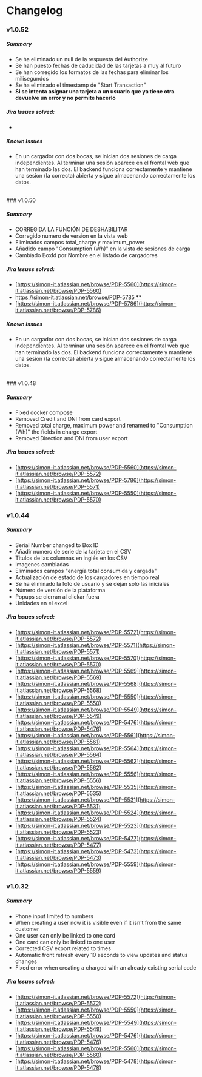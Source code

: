# **Changelog**

### v1.0.52

##### Summary

* Se ha eliminado un null de la respuesta del Authorize
* Se han puesto fechas de caducidad de las tarjetas a muy al futuro
* Se han corregido los formatos de las fechas para eliminar los milisegundos
* Se ha eliminado el timestamp de "Start Transaction"
* **Si se intenta asignar una tarjeta a un usuario que ya tiene otra devuelve un error y no permite hacerlo**

##### Jira Issues solved:

*

##### Known Issues

* En un cargador con dos bocas, se inician dos sesiones de carga independientes. Al terminar una sesión aparece en el frontal web que han terminado las dos. El backend funciona correctamente y mantiene una sesion (la correcta) abierta y sigue almacenando correctamente los datos.

<br>
### v1.0.50

##### Summary

* CORREGIDA LA FUNCIÓN DE DESHABILITAR
* Corregido numero de version en la vista web
* Eliminados campos total\_charge y maximum\_power
* Añadido campo "Consumption (Wh)" en la vista de sesiones de carga
* Cambiado BoxId por Nombre en el listado de cargadores

##### Jira Issues solved:

* [https://simon-it.atlassian.net/browse/PDP-5560](https://simon-it.atlassian.net/browse/PDP-5560)
* [https://simon-it.atlassian.net/browse/PDP-5785 \*\*](https://simon-it.atlassian.net/browse/PDP-5785)
* [https://simon-it.atlassian.net/browse/PDP-5786](https://simon-it.atlassian.net/browse/PDP-5786)

##### Known Issues

* En un cargador con dos bocas, se inician dos sesiones de carga independientes. Al terminar una sesión aparece en el frontal web que han terminado las dos. El backend funciona correctamente y mantiene una sesion (la correcta) abierta y sigue almacenando correctamente los datos.

<br>
### v1.0.48

##### Summary

* Fixed docker compose
* Removed Credit and DNI from card export
* Removed total charge, maximum power and renamed to "Consumption (Wh)" the fields in charge export
* Removed Direction and DNI from user export

##### Jira Issues solved:

* <span class="colour" style="color:rgb(0, 0, 0)">[https://simon-it.atlassian.net/browse/PDP-5560](https://simon-it.atlassian.net/browse/PDP-5572)</span>
* <span class="colour" style="color:rgb(0, 0, 0)">[https://simon-it.atlassian.net/browse/PDP-5786](https://simon-it.atlassian.net/browse/PDP-5571)</span>
* <span class="colour" style="color:rgb(0, 0, 0)">[https://simon-it.atlassian.net/browse/PDP-5550](https://simon-it.atlassian.net/browse/PDP-5570)</span>

### v1.0.44

##### Summary

* Serial Number changed to Box ID
* Añadir numero de serie de la tarjeta en el CSV
* Titulos de las columnas en inglés en los CSV
* Imagenes cambiadas
* Eliminados campos "energía total consumida y cargada"
* Actualización de estado de los cargadores en tiempo real
* Se ha eliminado la foto de usuario y se dejan solo las iniciales
* Número de versión de la plataforma
* Popups se cierran al clickar fuera
* Unidades en el excel

##### Jira Issues solved:

* <span class="colour" style="color:rgb(0, 0, 0)">[https://simon-it.atlassian.net/browse/PDP-5572](https://simon-it.atlassian.net/browse/PDP-5572)</span>
* <span class="colour" style="color:rgb(0, 0, 0)">[https://simon-it.atlassian.net/browse/PDP-5571](https://simon-it.atlassian.net/browse/PDP-5571)</span>
* <span class="colour" style="color:rgb(0, 0, 0)">[https://simon-it.atlassian.net/browse/PDP-5570](https://simon-it.atlassian.net/browse/PDP-5570)</span>
* <span class="colour" style="color:rgb(0, 0, 0)">[https://simon-it.atlassian.net/browse/PDP-5569](https://simon-it.atlassian.net/browse/PDP-5569)</span>
* <span class="colour" style="color:rgb(0, 0, 0)">[https://simon-it.atlassian.net/browse/PDP-5568](https://simon-it.atlassian.net/browse/PDP-5568)</span>
* <span class="colour" style="color:rgb(0, 0, 0)">[https://simon-it.atlassian.net/browse/PDP-5550](https://simon-it.atlassian.net/browse/PDP-5550)</span>
* <span class="colour" style="color:rgb(0, 0, 0)">[https://simon-it.atlassian.net/browse/PDP-5549](https://simon-it.atlassian.net/browse/PDP-5549)</span>
* <span class="colour" style="color:rgb(0, 0, 0)">[https://simon-it.atlassian.net/browse/PDP-5476](https://simon-it.atlassian.net/browse/PDP-5476)</span>
* <span class="colour" style="color:rgb(0, 0, 0)">[https://simon-it.atlassian.net/browse/PDP-5561](https://simon-it.atlassian.net/browse/PDP-5561)</span>
* <span class="colour" style="color:rgb(0, 0, 0)">[https://simon-it.atlassian.net/browse/PDP-5564](https://simon-it.atlassian.net/browse/PDP-5564)</span>
* <span class="colour" style="color:rgb(0, 0, 0)">[https://simon-it.atlassian.net/browse/PDP-5562](https://simon-it.atlassian.net/browse/PDP-5562)</span>
* <span class="colour" style="color:rgb(0, 0, 0)">[https://simon-it.atlassian.net/browse/PDP-5556](https://simon-it.atlassian.net/browse/PDP-5556)</span>
* <span class="colour" style="color:rgb(0, 0, 0)">[https://simon-it.atlassian.net/browse/PDP-5535](https://simon-it.atlassian.net/browse/PDP-5535)</span>
* <span class="colour" style="color:rgb(0, 0, 0)">[https://simon-it.atlassian.net/browse/PDP-5531](https://simon-it.atlassian.net/browse/PDP-5531)</span>
* <span class="colour" style="color:rgb(0, 0, 0)">[https://simon-it.atlassian.net/browse/PDP-5524](https://simon-it.atlassian.net/browse/PDP-5524)</span>
* <span class="colour" style="color:rgb(0, 0, 0)">[https://simon-it.atlassian.net/browse/PDP-5523](https://simon-it.atlassian.net/browse/PDP-5523)</span>
* <span class="colour" style="color:rgb(0, 0, 0)">[https://simon-it.atlassian.net/browse/PDP-5477](https://simon-it.atlassian.net/browse/PDP-5477)</span>
* <span class="colour" style="color:rgb(0, 0, 0)">[https://simon-it.atlassian.net/browse/PDP-5473](https://simon-it.atlassian.net/browse/PDP-5473)</span>
* <span class="colour" style="color:rgb(0, 0, 0)">[https://simon-it.atlassian.net/browse/PDP-5559](https://simon-it.atlassian.net/browse/PDP-5559)</span>

### v1.0.32

##### Summary

* Phone input limited to numbers
* When creating a user now it is visible even if it isn't from the same customer
* One user can only be linked to one card
* One card can only be linked to one user
* Corrected CSV export related to times
* Automatic front refresh every 10 seconds to view updates and status changes
* Fixed error when creating a charged with an already existing serial code

##### Jira Issues solved:

* <span class="colour" style="color:rgb(0, 0, 0)">[https://simon-it.atlassian.net/browse/PDP-5572](https://simon-it.atlassian.net/browse/PDP-5572)</span>
* <span class="colour" style="color:rgb(0, 0, 0)">[https://simon-it.atlassian.net/browse/PDP-5550](https://simon-it.atlassian.net/browse/PDP-5550)</span>
* <span class="colour" style="color:rgb(0, 0, 0)">[https://simon-it.atlassian.net/browse/PDP-5549](https://simon-it.atlassian.net/browse/PDP-5549)</span>
* <span class="colour" style="color:rgb(0, 0, 0)">[https://simon-it.atlassian.net/browse/PDP-5476](https://simon-it.atlassian.net/browse/PDP-5476)</span>
* <span class="colour" style="color:rgb(0, 0, 0)">[https://simon-it.atlassian.net/browse/PDP-5560](https://simon-it.atlassian.net/browse/PDP-5560)</span>
* <span class="colour" style="color:rgb(0, 0, 0)">[https://simon-it.atlassian.net/browse/PDP-5478](https://simon-it.atlassian.net/browse/PDP-5478)</span>